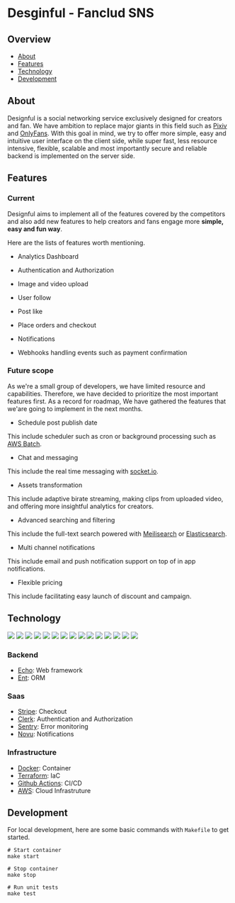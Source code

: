 # Desginful - Fanclud SNS

## Overview

- [About](#About)
- [Features](#Features)
- [Technology](#Technology)
- [Development](#Development)

## About

Designful is a social networking service exclusively designed for creators and fan. We have ambition to replace major giants in this field such as [Pixiv](https://www.pixiv.net/) and [OnlyFans](https://onlyfans.com/). With this goal in mind, we try to offer more simple, easy and intuitive user interface on the client side, while super fast, less resource intensive, flexible, scalable and most importantly secure and reliable backend is implemented on the server side.

## Features

### Current

Designful aims to implement all of the features covered by the competitors and also add new features to help creators and fans engage more **simple, easy and fun way**. 

Here are the lists of features worth mentioning.

- Analytics Dashboard

- Authentication and Authorization

- Image and video upload

- User follow

- Post like

- Place orders and checkout

- Notifications

- Webhooks handling events such as payment confirmation

### Future scope

As we're a small group of developers, we have limited resource and capabilities. Therefore, we have decided to prioritize the most important features first. As a record for roadmap, We have gathered the features that we'are going to implement in the next months. 

- Schedule post publish date

This include scheduler such as cron or background processing such as [AWS Batch](https://aws.amazon.com/batch/).

- Chat and messaging

This include the real time messaging with [socket.io](https://socket.io/).

- Assets transformation

This include adaptive birate streaming, making clips from uploaded video, and offering more insightful analytics for creators. 

- Advanced searching and filtering

This include the full-text search powered with [Meilisearch](https://www.meilisearch.com/) or [Elasticsearch](https://www.elastic.co/elasticsearch).

- Multi channel notifications

This include email and push notification support on top of in app notifications.

- Flexible pricing

This include facilitating easy launch of discount and campaign.

## Technology

<p style="display: inline">
    <!-- Backend -->
    <img src="https://img.shields.io/badge/-go-00ADD8.svg?logo=go&style=for-the-badge&logoColor=white">
    <!-- Middleware -->
    <img src="https://img.shields.io/badge/-nginx-009639.svg?logo=nginx&style=for-the-badge">
    <img src="https://img.shields.io/badge/-mysql-4479A1.svg?logo=mysql&style=for-the-badge&logoColor=white">
    <img src="https://img.shields.io/badge/-redis-DC382D.svg?logo=redis&style=for-the-badge&logoColor=white">
    <img src="https://img.shields.io/badge/-elasticsearch-005571.svg?logo=elasticsearch&style=for-the-badge">
    <!-- Saas -->
    <img src="https://img.shields.io/badge/-stripe-008CDD.svg?logo=stripe&style=for-the-badge&logoColor=white">
    <img src="https://img.shields.io/badge/-clerk-6C47FF.svg?logo=clerk&style=for-the-badge">
    <img src="https://img.shields.io/badge/-sentry-362D59.svg?logo=sentry&style=for-the-badge">
    <img src="https://img.shields.io/badge/-novu-000000.svg?logo=novu&style=for-the-badge">    
    <!-- Infrastracture -->
    <img src="https://img.shields.io/badge/-Docker-1488C6.svg?logo=docker&style=for-the-badge">
    <img src="https://img.shields.io/badge/-terraform-20232A?logo=terraform&style=for-the-badge">
    <img src="https://img.shields.io/badge/-githubactions-2088FF.svg?logo=github-actions&style=for-the-badge&logoColor=white">
    <img src="https://img.shields.io/badge/-awsfargate-232F3E.svg?logo=awsfargate&style=for-the-badge">
    <img src="https://img.shields.io/badge/-awslambda-232F3E.svg?logo=awslambda&style=for-the-badge">
    <!-- Analytics -->
    <img src="https://img.shields.io/badge/-googleanalytics-FFFFFF.svg?logo=googleanalytics&style=for-the-badge">
</p>

### Backend

- [Echo](https://echo.labstack.com/): Web framework
- [Ent](https://entgo.io/): ORM

### Saas

- [Stripe](https://stripe.com/): Checkout
- [Clerk](https://clerk.com/): Authentication and Authorization
- [Sentry](https://sentry.io/welcome/): Error monitoring
- [Novu](https://novu.co/): Notifications

### Infrastructure

- [Docker](https://www.docker.com/): Container
- [Terraform](https://www.terraform.io/): IaC
- [Github Actions](https://github.com/features/actions): CI/CD
- [AWS](https://aws.amazon.com/): Cloud Infrastruture

## Development

For local development, here are some basic commands with `Makefile` to get started.

```
# Start container
make start

# Stop container
make stop

# Run unit tests
make test
```

